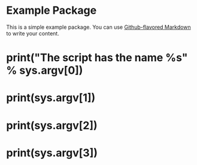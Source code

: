 # Example Package

This is a simple example package. You can use
[Github-flavored Markdown](https://guides.github.com/features/mastering-markdown/)
to write your content.

# print("The script has the name %s" % sys.argv[0])
# print(sys.argv[1])
# print(sys.argv[2])
# print(sys.argv[3])
